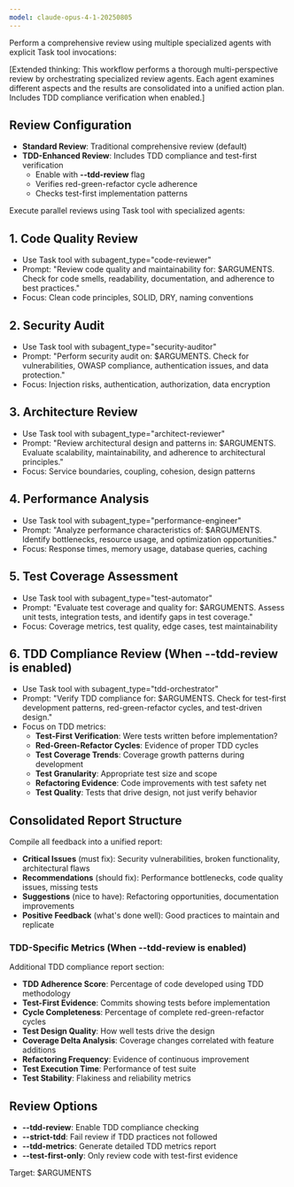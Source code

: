 ```yaml
---
model: claude-opus-4-1-20250805
---
```


Perform a comprehensive review using multiple specialized agents with explicit Task tool invocations:

[Extended thinking: This workflow performs a thorough multi-perspective review by orchestrating specialized review agents. Each agent examines different aspects and the results are consolidated into a unified action plan. Includes TDD compliance verification when enabled.]

## Review Configuration

- **Standard Review**: Traditional comprehensive review (default)
- **TDD-Enhanced Review**: Includes TDD compliance and test-first verification
  - Enable with **--tdd-review** flag
  - Verifies red-green-refactor cycle adherence
  - Checks test-first implementation patterns

Execute parallel reviews using Task tool with specialized agents:

## 1. Code Quality Review
- Use Task tool with subagent_type="code-reviewer"
- Prompt: "Review code quality and maintainability for: $ARGUMENTS. Check for code smells, readability, documentation, and adherence to best practices."
- Focus: Clean code principles, SOLID, DRY, naming conventions

## 2. Security Audit
- Use Task tool with subagent_type="security-auditor"
- Prompt: "Perform security audit on: $ARGUMENTS. Check for vulnerabilities, OWASP compliance, authentication issues, and data protection."
- Focus: Injection risks, authentication, authorization, data encryption

## 3. Architecture Review
- Use Task tool with subagent_type="architect-reviewer"
- Prompt: "Review architectural design and patterns in: $ARGUMENTS. Evaluate scalability, maintainability, and adherence to architectural principles."
- Focus: Service boundaries, coupling, cohesion, design patterns

## 4. Performance Analysis
- Use Task tool with subagent_type="performance-engineer"
- Prompt: "Analyze performance characteristics of: $ARGUMENTS. Identify bottlenecks, resource usage, and optimization opportunities."
- Focus: Response times, memory usage, database queries, caching

## 5. Test Coverage Assessment
- Use Task tool with subagent_type="test-automator"
- Prompt: "Evaluate test coverage and quality for: $ARGUMENTS. Assess unit tests, integration tests, and identify gaps in test coverage."
- Focus: Coverage metrics, test quality, edge cases, test maintainability

## 6. TDD Compliance Review (When --tdd-review is enabled)
- Use Task tool with subagent_type="tdd-orchestrator"
- Prompt: "Verify TDD compliance for: $ARGUMENTS. Check for test-first development patterns, red-green-refactor cycles, and test-driven design."
- Focus on TDD metrics:
  - **Test-First Verification**: Were tests written before implementation?
  - **Red-Green-Refactor Cycles**: Evidence of proper TDD cycles
  - **Test Coverage Trends**: Coverage growth patterns during development
  - **Test Granularity**: Appropriate test size and scope
  - **Refactoring Evidence**: Code improvements with test safety net
  - **Test Quality**: Tests that drive design, not just verify behavior

## Consolidated Report Structure
Compile all feedback into a unified report:
- **Critical Issues** (must fix): Security vulnerabilities, broken functionality, architectural flaws
- **Recommendations** (should fix): Performance bottlenecks, code quality issues, missing tests
- **Suggestions** (nice to have): Refactoring opportunities, documentation improvements
- **Positive Feedback** (what's done well): Good practices to maintain and replicate

### TDD-Specific Metrics (When --tdd-review is enabled)
Additional TDD compliance report section:
- **TDD Adherence Score**: Percentage of code developed using TDD methodology
- **Test-First Evidence**: Commits showing tests before implementation
- **Cycle Completeness**: Percentage of complete red-green-refactor cycles
- **Test Design Quality**: How well tests drive the design
- **Coverage Delta Analysis**: Coverage changes correlated with feature additions
- **Refactoring Frequency**: Evidence of continuous improvement
- **Test Execution Time**: Performance of test suite
- **Test Stability**: Flakiness and reliability metrics

## Review Options

- **--tdd-review**: Enable TDD compliance checking
- **--strict-tdd**: Fail review if TDD practices not followed
- **--tdd-metrics**: Generate detailed TDD metrics report
- **--test-first-only**: Only review code with test-first evidence

Target: $ARGUMENTS
